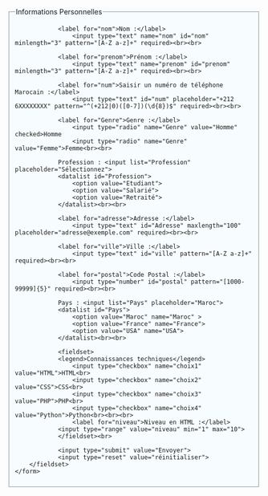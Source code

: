 <!DOCTYPE html>
<html lang="en">
<head>
    <meta charset="UTF-8">
    <meta name="viewport" content="width=device-width, initial-scale=1.0">
    <title>Document</title>
</head>
<body>
<footer style="background-color: rgb(246, 252, 255);width: auto;">
    <form action="Traitement.php">
        <fieldset>
            <legend>Informations Personnelles</legend>

                <label for="nom">Nom :</label>
                    <input type="text" name="nom" id="nom" minlength="3" pattern="[A-Z a-z]+" required><br><br>

                <label for="prenom">Prénom :</label>
                    <input type="text" name="prenom" id="prenom" minlength="3" pattern="[A-Z a-z]+" required><br><br>

                <label for="num">Saisir un numéro de téléphone Marocain :</label>
                    <input type="text" id="num" placeholder="+212 6XXXXXXXX" pattern="^(+212|0)([0-7])(\d{8})$" required><br><br>

                <label for="Genre">Genre :</label>
                    <input type="radio" name="Genre" value="Homme" checked>Homme
                    <input type="radio" name="Genre" value="Femme">Femme<br><br>

                Profession : <input list="Profession" placeholder="Sélectionnez">
                <datalist id="Profession">
                    <option value="Etudiant">
                    <option value="Salarié">
                    <option value="Retraité">
                </datalist><br><br>

                <label for="adresse">Adresse :</label>
                    <input type="text" id="Adresse" maxlength="100" placeholder="adresse@exemple.com" required><br><br>

                <label for="ville">Ville :</label>
                    <input type="text" id="ville" pattern="[A-Z a-z]+" required><br><br>

                <label for="postal">Code Postal :</label>
                    <input type="number" id="postal" pattern="[1000-99999]{5}" required><br><br>

                Pays : <input list="Pays" placeholder="Maroc">
                <datalist id="Pays">
                    <option value="Maroc" name="Maroc" >
                    <option value="France" name="France">
                    <option value="USA" name="USA">
                </datalist><br><br>

                <fieldset>
                <legend>Connaissances techniques</legend>
                    <input type="checkbox" name="choix1" value="HTML">HTML<br>
                    <input type="checkbox" name="choix2" value="CSS">CSS<br>
                    <input type="checkbox" name="choix3" value="PHP">PHP<br>
                    <input type="checkbox" name="choix4" value="Python">Python<br><br><br>
                    <label for="niveau">Niveau en HTML :</label>
                <input type="range" value="niveau" min="1" max="10">
                </fieldset><br>

                <input type="submit" value="Envoyer">
                <input type="reset" value="réinitialiser">
        </fieldset>
    </form>
</footer>
</body>
</html>
